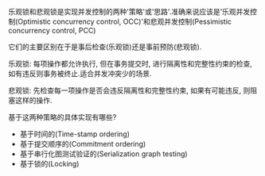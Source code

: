 乐观锁和悲观锁是实现并发控制的两种'策略'或'思路'.准确来说应该是'乐观并发控制(Optimistic concurrency control, OCC)'和悲观并发控制(Pessimistic concurrency control, PCC)

它们的主要区别在于是事后检查(乐观锁)还是事前预防(悲观锁).

乐观锁: 每项操作都允许执行, 但在事务提交时, 进行隔离性和完整性约束的检查, 如有违反则事务被终止.适合并发冲突少的场景.

悲观锁: 先检查每一项操作是否会违反隔离性和完整性约束, 如果有可能违反, 则阻塞这样的操作.

基于这两种策略的具体实现有哪些? 

- 基于时间的(Time-stamp ordering)
- 基于提交顺序的(Commitment ordering)
- 基于串行化图测试验证的(Serialization graph testing)
- 基于锁的(Locking)

